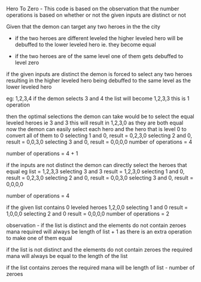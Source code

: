 Hero To Zero - 
This code is based on the observation that the number operations is based on whether or not the given 
inputs are distinct or not
 
Given that the demon can target any two heroes in the the city

- if the two heroes are different leveled the higher leveled hero will be debuffed to the lower leveled hero ie. they become equal

- if the two heroes are of the same level one of them gets debuffed to level zero


if the given inputs are distinct the demon is forced to select any two heroes 
resulting in the higher leveled hero being debuffed to the same level as the lower leveled hero

eg: 
1,2,3,4
if the demon selects 3 and 4
the list will become 1,2,3,3
this is 1 operation

then the optimal selections the demon can take would be to select the equal leveled heroes ie 3 and 3
this will result in 1,2,3,0 as they are both equal
now the demon can easily select each hero and the hero that is level 0 to convert all of them to 0
selecting 1 and 0, result = 0,2,3,0
selecting 2 and 0, result = 0,0,3,0
selecting 3 and 0, result = 0,0,0,0 
number of operations = 4

number of operations = 4 + 1

if the inputs are not distinct the demon can directly select the heroes that equal
eg 
list = 1,2,3,3
selecting 3 and 3 result = 1,2,3,0
selecting 1 and 0, result = 0,2,3,0
selecting 2 and 0, result = 0,0,3,0
selecting 3 and 0, result = 0,0,0,0 

number of operations = 4

if the given list contains 0 leveled heroes
1,2,0,0
selecting 1 and 0 result = 1,0,0,0
selecting 2 and 0 result = 0,0,0,0
number of operations = 2

observation - 
if the list is distinct and the elements do not contain zeroes mana required will always be length of list + 1 as there is an extra operation to make one of them equal

if the list is not distinct and the elements do not contain zeroes
the required mana will always be equal to the length of the list

if the list contains zeroes
the required mana will be length of list - number of zeroes






